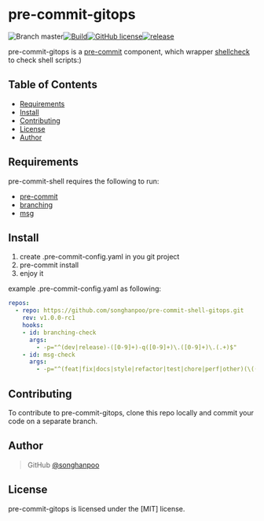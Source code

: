 # pre-commit-gitops
![Branch master](https://img.shields.io/badge/branch-master-brightgreen.svg?style=flat-square)[![Build](https://api.travis-ci.org/detailyang/pre-commit-shell.svg)](https://travis-ci.org/detailyang/pre-commit-shell)[![GitHub license](https://img.shields.io/badge/license-MIT-blue.svg)](https://raw.githubusercontent.com/detailyang/pre-commit-shell/master/LICENSE)[![release](https://img.shields.io/github/release/detailyang/pre-commit-shell.svg)](https://github.com/detailyang/pre-commit-shell/releases)

pre-commit-gitops is a [pre-commit](https://github.com/pre-commit/pre-commit) component, which wrapper [shellcheck](https://www.shellcheck.net/) to check shell scripts:)

Table of Contents
-----------------

  * [Requirements](#requirements)
  * [Install](#install)
  * [Contributing](#contributing)
  * [License](#license)
  * [Author](#author)

Requirements
------------
  pre-commit-shell requires the following to run:

  * [pre-commit](http://pre-commit.com)
  * [branching](https://github.com/songhanpoo/pre-commit-shell-gitops/blob/main/pre_commit_hooks/branching.sh)
  * [msg](https://github.com/songhanpoo/pre-commit-shell-gitops/blob/main/pre_commit_hooks/msg.sh)
    

Install
---------

1. create .pre-commit-config.yaml in you git project
2. pre-commit install 
3. enjoy it

example .pre-commit-config.yaml as following:

```yaml
repos:
  - repo: https://github.com/songhanpoo/pre-commit-shell-gitops.git
    rev: v1.0.0-rc1
    hooks:
    - id: branching-check
      args:
        - -p="^(dev|release)-([0-9]+)-q([0-9]+)\.([0-9]+)\.(.+)$"
    - id: msg-check
      args:
        - -p="^(feat|fix|docs|style|refactor|test|chore|perf|other)(\((.*)\))?:\s#([0-9]+)\s(.*)$"
```
Contributing
------------

To contribute to pre-commit-gitops, clone this repo locally and commit your code on a separate branch. 


Author
------

> GitHub [@songhanpoo](https://github.com/songhanpoo)     


License
-------

pre-commit-gitops is licensed under the [MIT] license.  
